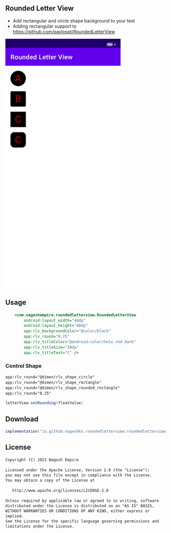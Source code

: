 
Rounded Letter View
---------------------
- Add rectangular and circle shape background to your text
- Adding rectangular support to https://github.com/pavlospt/RoundedLetterView

<img src="https://github.com/Nageshks/android_rounded_letter_view/blob/main/screenshot.png" width="360" height="780">

Usage
-------

```xml
    <com.nageshempire.roundedletterview.RoundedLetterView
        android:layout_width="48dp"
        android:layout_height="48dp"
        app:rlv_backgroundColor="@color/black"
        app:rlv_round="0.25"
        app:rlv_titleColor="@android:color/holo_red_dark"
        app:rlv_titleSize="30dp"
        app:rlv_titleText="C" />
```

### Control Shape
``` xml
app:rlv_round="@dimen/rlv_shape_circle"
app:rlv_round="@dimen/rlv_shape_rectangle"
app:rlv_round="@dimen/rlv_shape_rounded_rectangle"
app:rlv_round="0.25"
```

``` java
letterView.setRounding(floatValue)
```
Download
--------

```groovy
implementation("io.github.nageshks.roundedletterview:roundedletterview:1.0.0")
```

License
-------

    Copyright (C) 2021 Nagesh Empire

    Licensed under the Apache License, Version 2.0 (the "License");
    you may not use this file except in compliance with the License.
    You may obtain a copy of the License at

       http://www.apache.org/licenses/LICENSE-2.0

    Unless required by applicable law or agreed to in writing, software
    distributed under the License is distributed on an "AS IS" BASIS,
    WITHOUT WARRANTIES OR CONDITIONS OF ANY KIND, either express or implied.
    See the License for the specific language governing permissions and
    limitations under the License.

